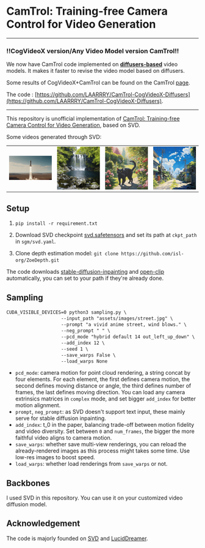 # CamTrol: Training-free Camera Control for Video Generation

---
 ### ‼️CogVideoX version/Any Video Model version CamTrol‼️
 We now have CamTrol code implemented on **[diffusers-based](https://github.com/huggingface/diffusers/tree/main)** video models. It makes it faster to revise the video model based on diffusers.
 
 Some results of CogVideoX+CamTrol can be found on the CamTrol [page](https://lifedecoder.github.io/CamTrol/).

 The code : [https://github.com/LAARRRY/CamTrol-CogVideoX-Diffusers](https://github.com/LAARRRY/CamTrol-CogVideoX-Diffusers).

---
This repository is unofficial implementation of [CamTrol: Training-free Camera Control for Video Generation](https://lifedecoder.github.io/CamTrol/), based on SVD.

Some videos generated through SVD:
<table class="center">
    <tr>
    <td width=25% style="border: none"><img src="assets/outputs/000001_tilt_30_14_up_i_10_seed_1.gif" style="width:100%"></td>
    <td width=25% style="border: none"><img src="assets/outputs/000002_zoom_1_14_in_i_10_seed_1.gif" style="width:100%"></td>
    <td width=25% style="border: none"><img src="assets/outputs/000003_rotate_30_14_clockwise_i_10_seed_1.gif" style="width:100%"></td>
    <td width=25% style="border: none"><img src="assets/outputs/000004_hybrid_30_14_anticlockwise_i_12_seed_1.gif" style="width:100%"></td>
    </tr>
</table>

## Setup

1. `pip install -r requirement.txt`

2. Download SVD checkpoint [svd.safetensors](https://huggingface.co/stabilityai/stable-video-diffusion-img2vid/tree/main) and set its path at `ckpt_path` in `sgm/svd.yaml`.

3. Clone depth estimation model: `git clone https://github.com/isl-org/ZoeDepth.git`


The code downloads [stable-diffusion-inpainting](https://huggingface.co/runwayml/stable-diffusion-inpainting) and [open-clip](https://github.com/mlfoundations/open_clip) automatically, you can set to your path if they're already done.

## Sampling
```
CUDA_VISIBLE_DEVICES=0 python3 sampling.py \
                    --input_path "assets/images/street.jpg" \
                    --prompt "a vivid anime street, wind blows." \
                    --neg_prompt " " \
                    --pcd_mode "hybrid default 14 out_left_up_down" \
                    --add_index 12 \
                    --seed 1 \
                    --save_warps False \
                    --load_warps None
```

- `pcd_mode`: camera motion for point cloud rendering, a string concat by four elements. For each element, the first defines camera motion, the second defines moving distance or angle, the third defines number of frames, the last defines moving direction. You can load any camera extrinsics matrices in `complex` mode, and set bigger `add_index` for better motion alignment.
- `prompt`, `neg_prompt`: as SVD doesn't support text input, these mainly serve for stable diffusion inpainting.
- `add_index`: t_0 in the paper, balancing trade-off between motion fidelity and video diversity. Set between `0` and `num_frames`, the bigger the more faithful video aligns to camera motion.
- `save_warps`: whether save multi-view renderings, you can reload the already-rendered images as this process might takes some time. Use low-res images to boost speed.
- `load_warps`: whether load renderings from `save_warps` or not.


## Backbones
I used SVD in this repository. You can use it on your customized video diffusion model.

## Acknowledgement
The code is majorly founded on [SVD](https://github.com/Stability-AI/generative-models/tree/main) and [LucidDreamer](https://github.com/luciddreamer-cvlab/LucidDreamer).
